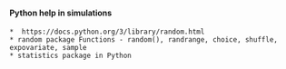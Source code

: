 

#### Python help in simulations 

    *  https://docs.python.org/3/library/random.html
    * random package Functions - random(), randrange, choice, shuffle, expovariate, sample
    * statistics package in Python 
    
